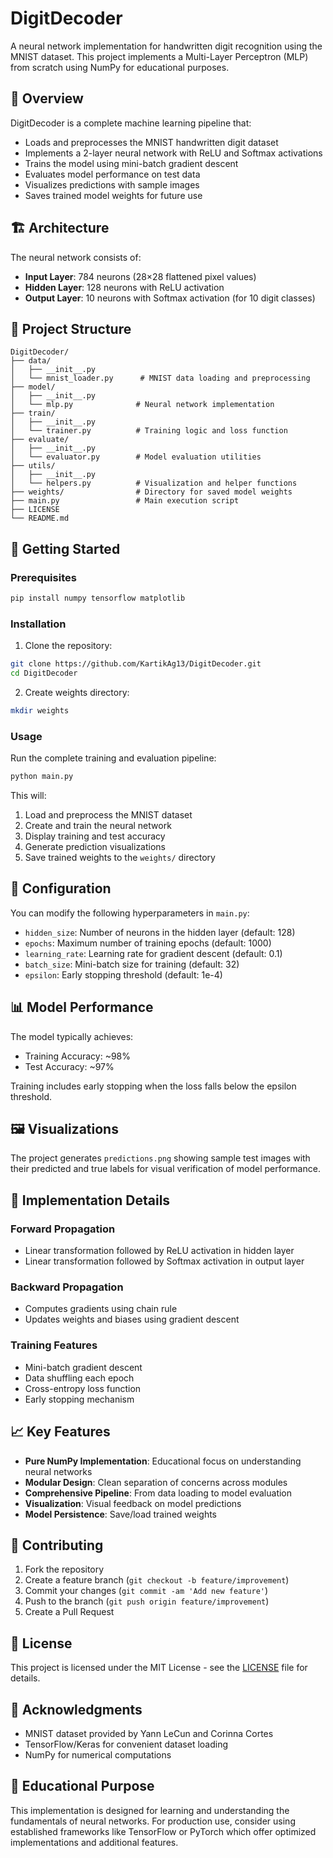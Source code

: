 # DigitDecoder

A neural network implementation for handwritten digit recognition using the MNIST dataset. This project implements a Multi-Layer Perceptron (MLP) from scratch using NumPy for educational purposes.

## 🎯 Overview

DigitDecoder is a complete machine learning pipeline that:
- Loads and preprocesses the MNIST handwritten digit dataset
- Implements a 2-layer neural network with ReLU and Softmax activations
- Trains the model using mini-batch gradient descent
- Evaluates model performance on test data
- Visualizes predictions with sample images
- Saves trained model weights for future use

## 🏗️ Architecture

The neural network consists of:
- **Input Layer**: 784 neurons (28×28 flattened pixel values)
- **Hidden Layer**: 128 neurons with ReLU activation
- **Output Layer**: 10 neurons with Softmax activation (for 10 digit classes)

## 📁 Project Structure

```
DigitDecoder/
├── data/
│   ├── __init__.py
│   └── mnist_loader.py      # MNIST data loading and preprocessing
├── model/
│   ├── __init__.py
│   └── mlp.py              # Neural network implementation
├── train/
│   ├── __init__.py
│   └── trainer.py          # Training logic and loss function
├── evaluate/
│   ├── __init__.py
│   └── evaluator.py        # Model evaluation utilities
├── utils/
│   ├── __init__.py
│   └── helpers.py          # Visualization and helper functions
├── weights/                # Directory for saved model weights
├── main.py                 # Main execution script
├── LICENSE
└── README.md
```

## 🚀 Getting Started

### Prerequisites

```bash
pip install numpy tensorflow matplotlib
```

### Installation

1. Clone the repository:
```bash
git clone https://github.com/KartikAg13/DigitDecoder.git
cd DigitDecoder
```

2. Create weights directory:
```bash
mkdir weights
```

### Usage

Run the complete training and evaluation pipeline:

```bash
python main.py
```

This will:
1. Load and preprocess the MNIST dataset
2. Create and train the neural network
3. Display training and test accuracy
4. Generate prediction visualizations
5. Save trained weights to the `weights/` directory

## 🔧 Configuration

You can modify the following hyperparameters in `main.py`:

- `hidden_size`: Number of neurons in the hidden layer (default: 128)
- `epochs`: Maximum number of training epochs (default: 1000)
- `learning_rate`: Learning rate for gradient descent (default: 0.1)
- `batch_size`: Mini-batch size for training (default: 32)
- `epsilon`: Early stopping threshold (default: 1e-4)

## 📊 Model Performance

The model typically achieves:
- Training Accuracy: ~98%
- Test Accuracy: ~97%

Training includes early stopping when the loss falls below the epsilon threshold.

## 🖼️ Visualizations

The project generates `predictions.png` showing sample test images with their predicted and true labels for visual verification of model performance.

## 🧠 Implementation Details

### Forward Propagation
- Linear transformation followed by ReLU activation in hidden layer
- Linear transformation followed by Softmax activation in output layer

### Backward Propagation
- Computes gradients using chain rule
- Updates weights and biases using gradient descent

### Training Features
- Mini-batch gradient descent
- Data shuffling each epoch
- Cross-entropy loss function
- Early stopping mechanism

## 📈 Key Features

- **Pure NumPy Implementation**: Educational focus on understanding neural networks
- **Modular Design**: Clean separation of concerns across modules
- **Comprehensive Pipeline**: From data loading to model evaluation
- **Visualization**: Visual feedback on model predictions
- **Model Persistence**: Save/load trained weights

## 🤝 Contributing

1. Fork the repository
2. Create a feature branch (`git checkout -b feature/improvement`)
3. Commit your changes (`git commit -am 'Add new feature'`)
4. Push to the branch (`git push origin feature/improvement`)
5. Create a Pull Request

## 📄 License

This project is licensed under the MIT License - see the [LICENSE](LICENSE) file for details.

## 🙏 Acknowledgments

- MNIST dataset provided by Yann LeCun and Corinna Cortes
- TensorFlow/Keras for convenient dataset loading
- NumPy for numerical computations

## 🔬 Educational Purpose

This implementation is designed for learning and understanding the fundamentals of neural networks. For production use, consider using established frameworks like TensorFlow or PyTorch which offer optimized implementations and additional features.
